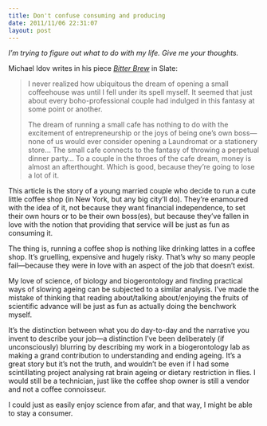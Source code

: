 ```yaml
---
title: Don't confuse consuming and producing
date: 2011/11/06 22:31:07
layout: post
---
```


_I’m trying to figure out what to do with my life. Give me your thoughts._

Michael Idov writes in his piece _[Bitter Brew](http://www.slate.com/articles/life/a_fine_whine/2005/12/bitter_brew.html)_ in Slate:

> I never realized how ubiquitous the dream of opening a small coffeehouse was until I fell under its spell myself. It seemed that just about every boho-professional couple had indulged in this fantasy at some point or another.
>
> The dream of running a small cafe has nothing to do with the excitement of entrepreneurship or the joys of being one’s own boss—none of us would ever consider opening a Laundromat or a stationery store… The small cafe connects to the fantasy of throwing a perpetual dinner party… To a couple in the throes of the cafe dream, money is almost an afterthought. Which is good, because they’re going to lose a lot of it.

This article is the story of a young married couple who decide to run a cute little coffee shop (in New York, but any big city’ll do). They’re enamoured with the idea of it, not because they want financial independence, to set their own hours or to be their own boss(es), but because they’ve fallen in love with the notion that providing that service will be just as fun as consuming it.

The thing is, running a coffee shop is nothing like drinking lattes in a coffee shop. It’s gruelling, expensive and hugely risky. That’s why so many people fail—because they were in love with an aspect of the job that doesn’t exist.

My love of science, of biology and biogerontology and finding practical ways of slowing ageing can be subjected to a similar analysis. I’ve made the mistake of thinking that reading about/talking about/enjoying the fruits of scientific advance will be just as fun as actually doing the benchwork myself.

It’s the distinction between what you do day-to-day and the narrative you invent to describe your job—a distinction I’ve been deliberately (if unconsciously) blurring by describing my work in a biogerontology lab as making a grand contribution to understanding and ending ageing. It’s a great story but it’s not the truth, and wouldn’t be even if I had some scintillating project analysing rat brain ageing or dietary restriction in flies. I would still be a technician, just like the coffee shop owner is still a vendor and not a coffee connoisseur.

I could just as easily enjoy science from afar, and that way, I might be able to stay a consumer.
